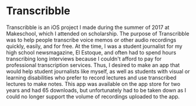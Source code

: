 # Transcribble
Transcribble is an iOS project I made during the summer of 2017 at Makeschool, which I attended on scholarship. 
The purpose of Transcribble was to help people transcribe voice memos or other audio recordings quickly, easily, and for free.
At the time, I was a student journalist for my high school newsmagazine, El Estoque, and often had to spend hours
transcribing long interviews because I couldn't afford to pay for professional transcription services. Thus, I desired to
make an app that would help student journalists like myself, as well as students with visual or learning disabilities who 
prefer to record lectures and use transcribed lectures to make notes. This app was available on the app store for two years
and had 65 downloads, but unfortunately had to be taken down as I could no longer support the volume of recordings uploaded to the app. 

